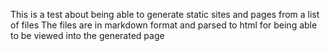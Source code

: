 This is a test about being able to generate static sites and pages from a list of files
The files are in markdown format and parsed to html for being able to be viewed into the generated page
